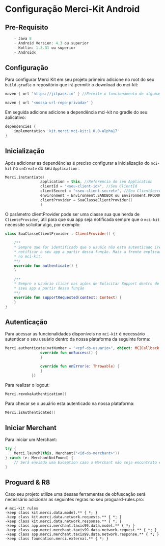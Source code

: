 # Configuração Merci-Kit Android

## Pre-Requisito
````groovy
    - Java 8
    - Android Version: 4.3 ou superior
    - Kotlin: 1.3.31 ou superior
    - Androidx
````

## Configuração
Para configurar Merci Kit em seu projeto primeiro adicione no root do seu `build.gradle` o 
repositório que irá permitir o download do mci-kit:

```groovy
maven { url 'https://jitpack.io' } //Permite o funcionamento de algumas dependencias do mci-kit

maven { url '<nossa-url-repo-privada>' }
```

Em seguida adicione adicione a dependência mci-kit no gradle do seu aplicativo:

```groovy
dependencies {
    implementation 'kit.merci:mci-kit:1.0.0-alpha17'
}
```

## Inicialização
Após adicionar as dependências é preciso configurar a inicialização do `mci-kit` no `onCreate`
do seu `Application` :

```kotlin
Merci.instantiate(
                application = this, //Referencia do seu Application
                clientId = "<seu-client-id>", //Seu ClientId 
                clientSecret = "<seu-client-secret>", //Seu ClientSecret
                environment = Environment.SANDBOX ou Environment.PRODUCTION, // Configuração de ambiente
                clientProvider = SuaClasseClientProvider() 
                )
```

O parâmetro clientProvider pode ser uma classe sua que herda de `ClienteProvider`, útil para que
sua app seja notificada sempre que o `mci-kit` necessite solicitar algo, por exemplo:
 ```kotlin
 class SuaClasseClientProvider : ClientProvider() {
    
     /**
     * Sempre que for identificado que o usuáio não esta autenticado iremos
     * notificar o seu app a partir dessa função. Mais a frente explicaremos como autenticar
     * no mci-kit.
     **/
     override fun authenticate() {
     }
 
     /**
     * Sempre o usuário clicar nas ações de Solicitar Support dentro do mci-kit iremos notificar
     * sseu app a partir dessa função
     **/
     override fun supportRequested(context: Context) {
     }
 } 
 ```

## Autenticação
Para acessar as funcionalidades disponíveis no `mci-kit` é necessário autenticar o seu usuário
dentro da nossa plataforma da seguinte forma:

````kotlin
Merci.authenticate(vatNumber = "<cpf-do-usuario>", object: MCICallback {
                override fun onSuccess() {
                }

                override fun onError(e: Throwable) {
                }
            })
````

Para realizar o logout:

````kotlin
Merci.revokeAuthentication()
````
Para checar se o usuário esta autenticado na nossa plataforma:

````kotlin
Merci.isAuthenticated()
````

## Iniciar Merchant
Para iniciar um Merchant:

````kotlin
try {
    Merci.launch(this, Merchant("<id-do-merchant>"))
} catch (e: MerchantNotFound) {
    // Será enviado uma Exception caso o Merchant não seja encontrato em nossa plataforma
}
````

## Proguard & R8
Caso seu projeto utilize uma dessas ferramentas de obfuscação será necessário adicionar as seguintes
regras no seu proguard-rules.pro:

```proguard
# mci-kit rules
-keep class kit.merci.data.model.** { *; }
-keep class kit.merci.data.network.requests.** { *; }
-keep class kit.merci.data.network.response.** { *; }
-keep class app.merci.merchant.taxis99.data.model.** { *; }
-keep class app.merci.merchant.taxis99.data.network.request.** { *; }
-keep class app.merci.merchant.taxis99.data.network.response.** { *; }
-keep class foundation.merci.external.** { *; }
```
